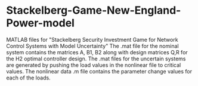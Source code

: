 # Stackelberg-Game-New-England-Power-model
MATLAB files for "Stackelberg Security Investment Game for Network Control Systems with Model Uncertainty"
The .mat file for the nominal system contains the matrices A, B1, B2 along with design matrices Q,R for the H2 optimal controller design.
The .mat files for the uncertain systems are generated by pushing the load values in the nonlinear file to critical values. 
The nonlinear data .m file contains the parameter change values for each of the loads.
